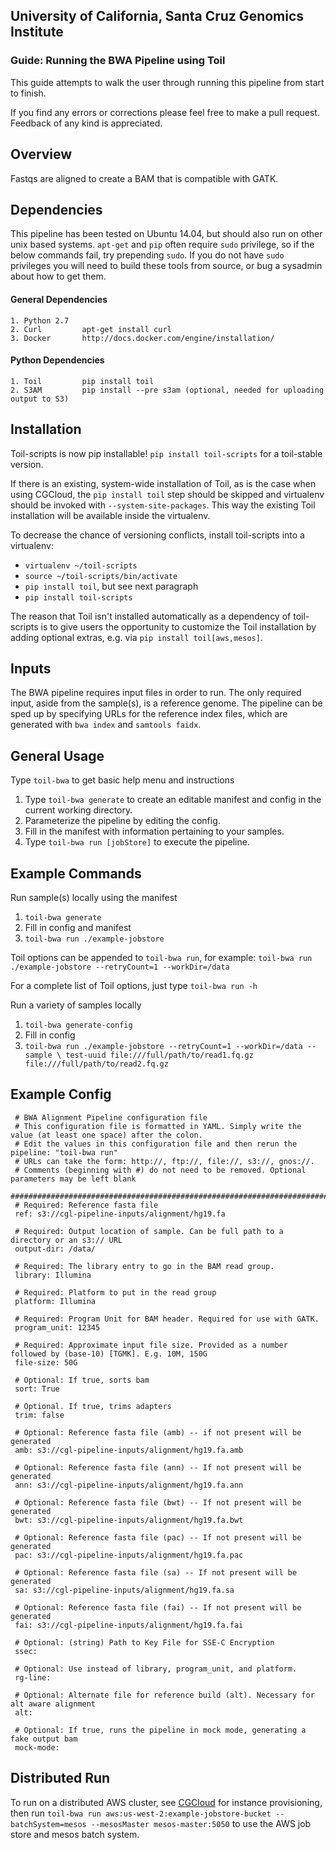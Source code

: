## University of California, Santa Cruz Genomics Institute
### Guide: Running the BWA Pipeline using Toil

This guide attempts to walk the user through running this pipeline from start to finish. 

If you find any errors or corrections please feel free to make a pull request.  Feedback of any kind is appreciated.


## Overview

Fastqs are aligned to create a BAM that is compatible with GATK.

## Dependencies

This pipeline has been tested on Ubuntu 14.04, but should also run on other unix based systems.  `apt-get` and `pip`
often require `sudo` privilege, so if the below commands fail, try prepending `sudo`.  If you do not have `sudo` 
privileges you will need to build these tools from source, or bug a sysadmin about how to get them. 

#### General Dependencies

    1. Python 2.7
    2. Curl         apt-get install curl
    3. Docker       http://docs.docker.com/engine/installation/

#### Python Dependencies

    1. Toil         pip install toil
    2. S3AM         pip install --pre s3am (optional, needed for uploading output to S3)

## Installation

Toil-scripts is now pip installable! `pip install toil-scripts` for a toil-stable version. 

If there is an existing, system-wide installation of Toil, as is the case when using CGCloud, 
the `pip install toil` step should be skipped and virtualenv should be invoked with `--system-site-packages`. 
This way the existing Toil installation will be available inside the virtualenv.

To decrease the chance of versioning conflicts, install toil-scripts into a virtualenv: 

- `virtualenv ~/toil-scripts` 
- `source ~/toil-scripts/bin/activate`
- `pip install toil`, but see next paragraph
- `pip install toil-scripts`

The reason that Toil isn't installed automatically as a dependency of toil-scripts is to
 give users the opportunity to customize the Toil installation by adding optional extras, 
 e.g. via `pip install toil[aws,mesos]`.

## Inputs

The BWA pipeline requires input files in order to run. The only required input, aside from the sample(s), is a 
reference genome.  The pipeline can be sped up by specifying URLs for the reference index files, which are generated 
with `bwa index` and `samtools faidx`.

## General Usage

Type `toil-bwa` to get basic help menu and instructions
 
1. Type `toil-bwa generate` to create an editable manifest and config in the current working directory.
2. Parameterize the pipeline by editing the config.
3. Fill in the manifest with information pertaining to your samples.
4. Type `toil-bwa run [jobStore]` to execute the pipeline.

## Example Commands

Run sample(s) locally using the manifest
1. `toil-bwa generate`
2. Fill in config and manifest
3. `toil-bwa run ./example-jobstore`

Toil options can be appended to `toil-bwa run`, for example:
`toil-bwa run ./example-jobstore --retryCount=1 --workDir=/data`

For a complete list of Toil options, just type `toil-bwa run -h`

Run a variety of samples locally
1. `toil-bwa generate-config`
2. Fill in config
3. `toil-bwa run ./example-jobstore --retryCount=1 --workDir=/data --sample \
    test-uuid file:///full/path/to/read1.fq.gz file:///full/path/to/read2.fq.gz`

## Example Config

   ``` 
    # BWA Alignment Pipeline configuration file
    # This configuration file is formatted in YAML. Simply write the value (at least one space) after the colon.
    # Edit the values in this configuration file and then rerun the pipeline: "toil-bwa run"
    # URLs can take the form: http://, ftp://, file://, s3://, gnos://.
    # Comments (beginning with #) do not need to be removed. Optional parameters may be left blank
    ##############################################################################################################
    # Required: Reference fasta file
    ref: s3://cgl-pipeline-inputs/alignment/hg19.fa
    
    # Required: Output location of sample. Can be full path to a directory or an s3:// URL
    output-dir: /data/
    
    # Required: The library entry to go in the BAM read group.
    library: Illumina
    
    # Required: Platform to put in the read group
    platform: Illumina
    
    # Required: Program Unit for BAM header. Required for use with GATK.
    program_unit: 12345
    
    # Required: Approximate input file size. Provided as a number followed by (base-10) [TGMK]. E.g. 10M, 150G
    file-size: 50G
    
    # Optional: If true, sorts bam
    sort: True
    
    # Optional. If true, trims adapters
    trim: false
    
    # Optional: Reference fasta file (amb) -- if not present will be generated
    amb: s3://cgl-pipeline-inputs/alignment/hg19.fa.amb
    
    # Optional: Reference fasta file (ann) -- If not present will be generated
    ann: s3://cgl-pipeline-inputs/alignment/hg19.fa.ann
    
    # Optional: Reference fasta file (bwt) -- If not present will be generated
    bwt: s3://cgl-pipeline-inputs/alignment/hg19.fa.bwt
    
    # Optional: Reference fasta file (pac) -- If not present will be generated
    pac: s3://cgl-pipeline-inputs/alignment/hg19.fa.pac
    
    # Optional: Reference fasta file (sa) -- If not present will be generated
    sa: s3://cgl-pipeline-inputs/alignment/hg19.fa.sa
    
    # Optional: Reference fasta file (fai) -- If not present will be generated
    fai: s3://cgl-pipeline-inputs/alignment/hg19.fa.fai
    
    # Optional: (string) Path to Key File for SSE-C Encryption
    ssec:
    
    # Optional: Use instead of library, program_unit, and platform.
    rg-line:
    
    # Optional: Alternate file for reference build (alt). Necessary for alt aware alignment
    alt:
    
    # Optional: If true, runs the pipeline in mock mode, generating a fake output bam
    mock-mode:
```

## Distributed Run

To run on a distributed AWS cluster, see [CGCloud](https://github.com/BD2KGenomics/cgcloud) for instance provisioning, 
then run `toil-bwa run aws:us-west-2:example-jobstore-bucket --batchSystem=mesos --mesosMaster mesos-master:5050`
to use the AWS job store and mesos batch system. 
